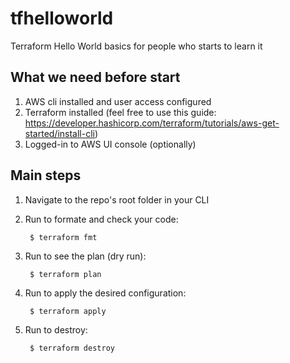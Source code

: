 # tfhelloworld
Terraform Hello World basics for people who starts to learn it

## What we need before start

1. AWS cli installed and user access configured
1. Terraform installed (feel free to use this guide: https://developer.hashicorp.com/terraform/tutorials/aws-get-started/install-cli)
1. Logged-in to AWS UI console (optionally)

## Main steps

1. Navigate to the repo's root folder in your CLI
1. Run to formate and check your code:

        $ terraform fmt

1. Run to see the plan (dry run):

        $ terraform plan

1. Run to apply the desired configuration:

        $ terraform apply

1. Run to destroy: 

        $ terraform destroy
